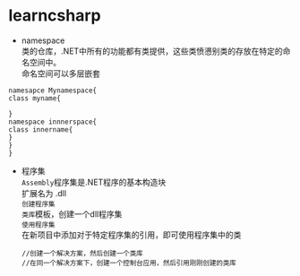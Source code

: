 # learncsharp
* namespace<br> 
类的仓库，.NET中所有的功能都有类提供，这些类愤懑别类的存放在特定的命名空间中。<br> 
命名空间可以多层嵌套<br> 
```
namesapce Mynamespace{
class myname{

}
namespace innnerspace{
class innername{
}
}
}

```

* 程序集<br> 
  `Assembly`程序集是.NET程序的基本构造块<br> 
  扩展名为 .dll<br> 
  `创建程序集`<br> 
  `类库`模板，创建一个dll程序集<br> 
  `使用程序集`<br> 
  在新项目中添加对于特定程序集的引用，即可使用程序集中的类<br> 
  ```
  //创建一个解决方案，然后创建一个类库
  //在同一个解决方案下，创建一个控制台应用，然后引用刚刚创建的类库
  ```
 
 
